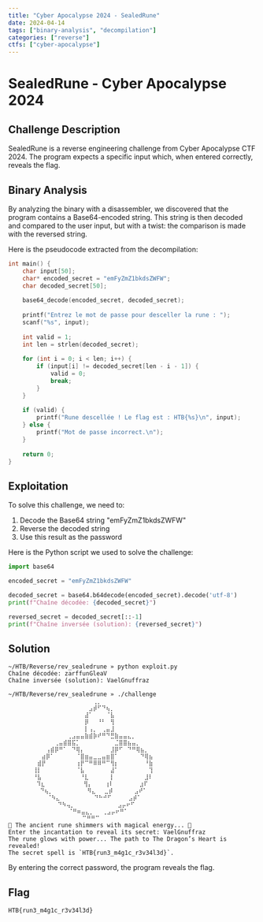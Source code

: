 ```yaml
---
title: "Cyber Apocalypse 2024 - SealedRune"
date: 2024-04-14
tags: ["binary-analysis", "decompilation"]
categories: ["reverse"]
ctfs: ["cyber-apocalypse"]
---
```


# SealedRune - Cyber Apocalypse 2024

## Challenge Description

SealedRune is a reverse engineering challenge from Cyber Apocalypse CTF 2024. The program expects a specific input which, when entered correctly, reveals the flag.

## Binary Analysis

By analyzing the binary with a disassembler, we discovered that the program contains a Base64-encoded string. This string is then decoded and compared to the user input, but with a twist: the comparison is made with the reversed string.

Here is the pseudocode extracted from the decompilation:

```c
int main() {
    char input[50];
    char* encoded_secret = "emFyZmZ1bkdsZWFW";
    char decoded_secret[50];
    
    base64_decode(encoded_secret, decoded_secret);
    
    printf("Entrez le mot de passe pour desceller la rune : ");
    scanf("%s", input);
    
    int valid = 1;
    int len = strlen(decoded_secret);
    
    for (int i = 0; i < len; i++) {
        if (input[i] != decoded_secret[len - i - 1]) {
            valid = 0;
            break;
        }
    }
    
    if (valid) {
        printf("Rune descellée ! Le flag est : HTB{%s}\n", input);
    } else {
        printf("Mot de passe incorrect.\n");
    }
    
    return 0;
}
```

## Exploitation

To solve this challenge, we need to:
1. Decode the Base64 string "emFyZmZ1bkdsZWFW"
2. Reverse the decoded string
3. Use this result as the password

Here is the Python script we used to solve the challenge:

```python
import base64

encoded_secret = "emFyZmZ1bkdsZWFW"

decoded_secret = base64.b64decode(encoded_secret).decode('utf-8')
print(f"Chaîne décodée: {decoded_secret}")

reversed_secret = decoded_secret[::-1]
print(f"Chaîne inversée (solution): {reversed_secret}")
```

## Solution

```
~/HTB/Reverse/rev_sealedrune » python exploit.py                                                                                                                    
Chaîne décodée: zarffunGleaV
Chaîne inversée (solution): VaelGnuffraz

~/HTB/Reverse/rev_sealedrune » ./challenge                                                                                                                           
       ⠀⠀⠀⠀⠀⠀⠀⠀⠀⠀⠀⠀⠀⠀⢀⡀⠀⠀⠀⠀⠀⠀⠀⠀⠀⠀⠀⠀⠀
       ⠀⠀⠀⠀⠀⠀⠀⠀⠀⠀⠀⠀⠀⣠⡾⠋⠙⢦⡀⠀⠀⠀⠀⠀⠀⠀⠀⠀⠀
       ⠀⠀⠀⠀⠀⠀⠀⠀⠀⠀⠀⠀⣼⠁⠀⠀⠀⠈⣧⠀⠀⠀⠀⠀⠀⠀⠀⠀⠀
       ⠀⠀⠀⠀⠀⠀⠀⠀⠀⠀⠀⠀⡿⠀⠀⠘⠃⠀⢻⠀⠀⠀⠀⠀⠀⠀⠀⠀⠀
       ⠀⠀⠀⠀⠀⠀⠀⠀⠀⠀⠀⠀⡇⢠⡀⠀⢀⣤⣸⠀⠀⠀⠀⠀⠀⠀⠀⠀⠀
       ⠀⠀⠀⠀⠀⠀⠀⠀⢀⣠⣤⣤⣷⣾⡷⠞⠛⠙⣛⣷⣤⣤⣄⡀⠀⠀⠀⠀⠀
       ⠀⠀⠀⠀⠀⢀⣤⣾⣿⣯⡁⠀⠀⠀⠀⠀⠀⠀⠀⣈⣿⣿⣦⣤⡀⠀⠀⠀⠀
       ⠀⠀⠀⢠⣾⡿⠛⠁⠀⠙⢿⡄⠀⠀⠀⠀⠀⠀⣸⡿⠋⠀⠙⠛⢿⣦⡀⠀⠀
       ⠀⠀⣴⡿⠁⠀⠀⠀⠀⠀⠈⣿⣶⣤⣀⣀⣤⣶⣿⠁⠀⠀⠀⠀⠀⠙⢿⣦⠀
       ⠀⣾⡟⠀⠀⠀⠀⠀⠀⠀⢰⡟⠉⠛⠿⠿⠛⠉⢻⡆⠀⠀⠀⠀⠀⠀⠘⣷  
       ⢸⡇⠀⠀⠀⠀⠀⠀⠀⠀⠈⣧⠀⠀⠀⠀⠀⠀⣼⠁⠀⠀⠀⠀⠀⠀⠀⢹  
       ⠘⣧⠀⠀⠀⠀⠀⠀⠀⠀⠀⠘⣇⠀⠀⠀⠀⠀⡇⠀⠀⠀⠀⠀⠀⠀⣸⠇  
        ⠹⣆⠀⠀⠀⠀⠀⠀⠀⠀⠀⢻⡄⠀⠀⠀⢰⠇⠀⠀⠀⠀⠀⠀⣰⠏    
         ⠙⢦⡀⠀⠀⠀⠀⠀⠀⠀⠀⠻⣄⠀⠀⣀⡾⠀⠀⠀⠀⠀⣠⠞⠁    
           ⠈⠳⣄⠀⠀⠀⠀⠀⠀⠀⠀⠙⠓⠚⠋⠀⠀⠀⠀⣠⡾⠁      
              ⠙⠳⢤⡀⠀⠀⠀⠀⠀⠀⠀⠀⠀⠀⣠⡤⠖⠋        
                 ⠈⠛⠶⣤⣄⡀⠀⠀⢀⣠⡤⠖⠛⠁          
                     ⠉⠛⠛⠉
🔮 The ancient rune shimmers with magical energy... 🔮
Enter the incantation to reveal its secret: VaelGnuffraz
The rune glows with power... The path to The Dragon’s Heart is revealed!
The secret spell is `HTB{run3_m4g1c_r3v34l3d}`.
```

By entering the correct password, the program reveals the flag.

## Flag

`HTB{run3_m4g1c_r3v34l3d}`

